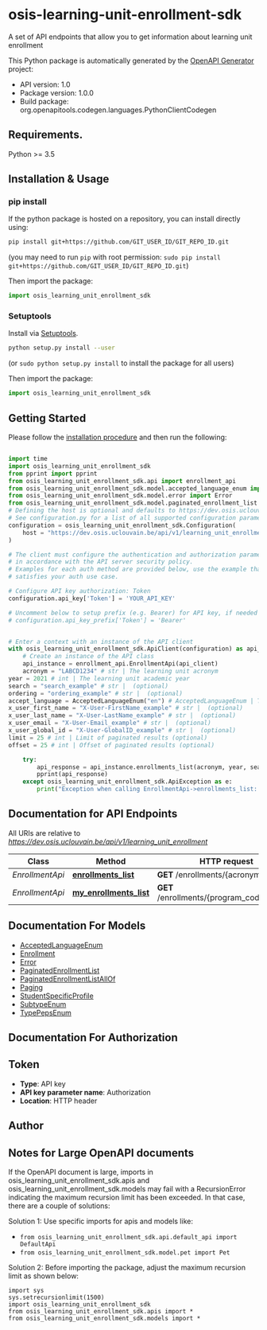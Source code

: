 # osis-learning-unit-enrollment-sdk
A set of API endpoints that allow you to get information about learning unit enrollment

This Python package is automatically generated by the [OpenAPI Generator](https://openapi-generator.tech) project:

- API version: 1.0
- Package version: 1.0.0
- Build package: org.openapitools.codegen.languages.PythonClientCodegen

## Requirements.

Python >= 3.5

## Installation & Usage
### pip install

If the python package is hosted on a repository, you can install directly using:

```sh
pip install git+https://github.com/GIT_USER_ID/GIT_REPO_ID.git
```
(you may need to run `pip` with root permission: `sudo pip install git+https://github.com/GIT_USER_ID/GIT_REPO_ID.git`)

Then import the package:
```python
import osis_learning_unit_enrollment_sdk
```

### Setuptools

Install via [Setuptools](http://pypi.python.org/pypi/setuptools).

```sh
python setup.py install --user
```
(or `sudo python setup.py install` to install the package for all users)

Then import the package:
```python
import osis_learning_unit_enrollment_sdk
```

## Getting Started

Please follow the [installation procedure](#installation--usage) and then run the following:

```python

import time
import osis_learning_unit_enrollment_sdk
from pprint import pprint
from osis_learning_unit_enrollment_sdk.api import enrollment_api
from osis_learning_unit_enrollment_sdk.model.accepted_language_enum import AcceptedLanguageEnum
from osis_learning_unit_enrollment_sdk.model.error import Error
from osis_learning_unit_enrollment_sdk.model.paginated_enrollment_list import PaginatedEnrollmentList
# Defining the host is optional and defaults to https://dev.osis.uclouvain.be/api/v1/learning_unit_enrollment
# See configuration.py for a list of all supported configuration parameters.
configuration = osis_learning_unit_enrollment_sdk.Configuration(
    host = "https://dev.osis.uclouvain.be/api/v1/learning_unit_enrollment"
)

# The client must configure the authentication and authorization parameters
# in accordance with the API server security policy.
# Examples for each auth method are provided below, use the example that
# satisfies your auth use case.

# Configure API key authorization: Token
configuration.api_key['Token'] = 'YOUR_API_KEY'

# Uncomment below to setup prefix (e.g. Bearer) for API key, if needed
# configuration.api_key_prefix['Token'] = 'Bearer'


# Enter a context with an instance of the API client
with osis_learning_unit_enrollment_sdk.ApiClient(configuration) as api_client:
    # Create an instance of the API class
    api_instance = enrollment_api.EnrollmentApi(api_client)
    acronym = "LABCD1234" # str | The learning unit acronym
year = 2021 # int | The learning unit academic year
search = "search_example" # str |  (optional)
ordering = "ordering_example" # str |  (optional)
accept_language = AcceptedLanguageEnum("en") # AcceptedLanguageEnum | The header advertises which languages the client is able to understand, and which locale variant is preferred. (By languages, we mean natural languages, such as English, and not programming languages.)  (optional)
x_user_first_name = "X-User-FirstName_example" # str |  (optional)
x_user_last_name = "X-User-LastName_example" # str |  (optional)
x_user_email = "X-User-Email_example" # str |  (optional)
x_user_global_id = "X-User-GlobalID_example" # str |  (optional)
limit = 25 # int | Limit of paginated results (optional)
offset = 25 # int | Offset of paginated results (optional)

    try:
        api_response = api_instance.enrollments_list(acronym, year, search=search, ordering=ordering, accept_language=accept_language, x_user_first_name=x_user_first_name, x_user_last_name=x_user_last_name, x_user_email=x_user_email, x_user_global_id=x_user_global_id, limit=limit, offset=offset)
        pprint(api_response)
    except osis_learning_unit_enrollment_sdk.ApiException as e:
        print("Exception when calling EnrollmentApi->enrollments_list: %s\n" % e)
```

## Documentation for API Endpoints

All URIs are relative to *https://dev.osis.uclouvain.be/api/v1/learning_unit_enrollment*

Class | Method | HTTP request | Description
------------ | ------------- | ------------- | -------------
*EnrollmentApi* | [**enrollments_list**](docs/EnrollmentApi.md#enrollments_list) | **GET** /enrollments/{acronym}/{year}/ | 
*EnrollmentApi* | [**my_enrollments_list**](docs/EnrollmentApi.md#my_enrollments_list) | **GET** /enrollments/{program_code}/{year}/ | 


## Documentation For Models

 - [AcceptedLanguageEnum](docs/AcceptedLanguageEnum.md)
 - [Enrollment](docs/Enrollment.md)
 - [Error](docs/Error.md)
 - [PaginatedEnrollmentList](docs/PaginatedEnrollmentList.md)
 - [PaginatedEnrollmentListAllOf](docs/PaginatedEnrollmentListAllOf.md)
 - [Paging](docs/Paging.md)
 - [StudentSpecificProfile](docs/StudentSpecificProfile.md)
 - [SubtypeEnum](docs/SubtypeEnum.md)
 - [TypePepsEnum](docs/TypePepsEnum.md)


## Documentation For Authorization


## Token

- **Type**: API key
- **API key parameter name**: Authorization
- **Location**: HTTP header


## Author




## Notes for Large OpenAPI documents
If the OpenAPI document is large, imports in osis_learning_unit_enrollment_sdk.apis and osis_learning_unit_enrollment_sdk.models may fail with a
RecursionError indicating the maximum recursion limit has been exceeded. In that case, there are a couple of solutions:

Solution 1:
Use specific imports for apis and models like:
- `from osis_learning_unit_enrollment_sdk.api.default_api import DefaultApi`
- `from osis_learning_unit_enrollment_sdk.model.pet import Pet`

Solution 2:
Before importing the package, adjust the maximum recursion limit as shown below:
```
import sys
sys.setrecursionlimit(1500)
import osis_learning_unit_enrollment_sdk
from osis_learning_unit_enrollment_sdk.apis import *
from osis_learning_unit_enrollment_sdk.models import *
```

